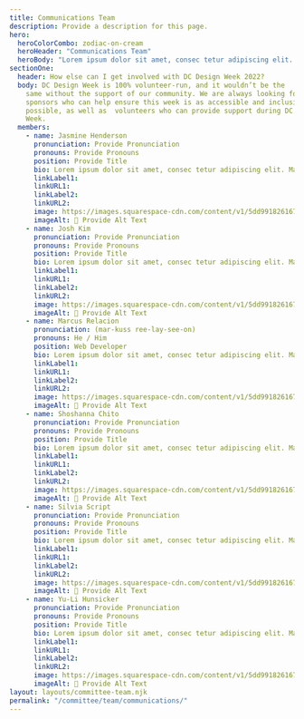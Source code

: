 ```yaml
---
title: Communications Team
description: Provide a description for this page.
hero:
  heroColorCombo: zodiac-on-cream
  heroHeader: "Communications Team"
  heroBody: "Lorem ipsum dolor sit amet, consec tetur adipiscing elit. Vivamus et quam finibus, auctor arcu eu, consectetur erat. Mauris vitae arcu quis nunc varius."
sectionOne:
  header: How else can I get involved with DC Design Week 2022?
  body: DC Design Week is 100% volunteer-run, and it wouldn’t be the
    same without the support of our community. We are always looking for
    sponsors who can help ensure this week is as accessible and inclusive as
    possible, as well as  volunteers who can provide support during DC Design
    Week.
  members:
    - name: Jasmine Henderson
      pronunciation: Provide Pronunciation
      pronouns: Provide Pronouns
      position: Provide Title
      bio: Lorem ipsum dolor sit amet, consec tetur adipiscing elit. Mauris egestas nisi eu orci fringilla mattis eres no.
      linkLabel1:
      linkURL1:
      linkLabel2:
      linkURL2:
      image: https://images.squarespace-cdn.com/content/v1/5dd9918261672b4797dfe20b/1574723753614-TEDHKIR93OAAAV9JKR60/black-cat-loop-02.gif?format=2500w
      imageAlt: 🛑 Provide Alt Text
    - name: Josh Kim
      pronunciation: Provide Pronunciation
      pronouns: Provide Pronouns
      position: Provide Title
      bio: Lorem ipsum dolor sit amet, consec tetur adipiscing elit. Mauris egestas nisi eu orci fringilla mattis eres no.
      linkLabel1:
      linkURL1:
      linkLabel2:
      linkURL2:
      image: https://images.squarespace-cdn.com/content/v1/5dd9918261672b4797dfe20b/1574723753614-TEDHKIR93OAAAV9JKR60/black-cat-loop-02.gif?format=2500w
      imageAlt: 🛑 Provide Alt Text
    - name: Marcus Relacion
      pronunciation: (mar-kuss ree-lay-see-on)
      pronouns: He / Him
      position: Web Developer
      bio: Lorem ipsum dolor sit amet, consec tetur adipiscing elit. Mauris egestas nisi eu orci fringilla mattis eres no.
      linkLabel1:
      linkURL1:
      linkLabel2:
      linkURL2:
      image: https://images.squarespace-cdn.com/content/v1/5dd9918261672b4797dfe20b/1574723753614-TEDHKIR93OAAAV9JKR60/black-cat-loop-02.gif?format=2500w
      imageAlt: 🛑 Provide Alt Text
    - name: Shoshanna Chito
      pronunciation: Provide Pronunciation
      pronouns: Provide Pronouns
      position: Provide Title
      bio: Lorem ipsum dolor sit amet, consec tetur adipiscing elit. Mauris egestas nisi eu orci fringilla mattis eres no.
      linkLabel1:
      linkURL1:
      linkLabel2:
      linkURL2:
      image: https://images.squarespace-cdn.com/content/v1/5dd9918261672b4797dfe20b/1574723753614-TEDHKIR93OAAAV9JKR60/black-cat-loop-02.gif?format=2500w
      imageAlt: 🛑 Provide Alt Text
    - name: Silvia Script
      pronunciation: Provide Pronunciation
      pronouns: Provide Pronouns
      position: Provide Title
      bio: Lorem ipsum dolor sit amet, consec tetur adipiscing elit. Mauris egestas nisi eu orci fringilla mattis eres no.
      linkLabel1:
      linkURL1:
      linkLabel2:
      linkURL2:
      image: https://images.squarespace-cdn.com/content/v1/5dd9918261672b4797dfe20b/1574723753614-TEDHKIR93OAAAV9JKR60/black-cat-loop-02.gif?format=2500w
      imageAlt: 🛑 Provide Alt Text
    - name: Yu-Li Hunsicker
      pronunciation: Provide Pronunciation
      pronouns: Provide Pronouns
      position: Provide Title
      bio: Lorem ipsum dolor sit amet, consec tetur adipiscing elit. Mauris egestas nisi eu orci fringilla mattis eres no.
      linkLabel1:
      linkURL1:
      linkLabel2:
      linkURL2:
      image: https://images.squarespace-cdn.com/content/v1/5dd9918261672b4797dfe20b/1574723753614-TEDHKIR93OAAAV9JKR60/black-cat-loop-02.gif?format=2500w
      imageAlt: 🛑 Provide Alt Text
layout: layouts/committee-team.njk
permalink: "/committee/team/communications/"
---
```

